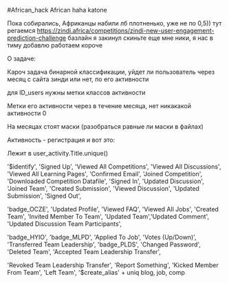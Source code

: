 #African_hack
African haha katone

Пока собирались, Африканцы набили лб плотненько, уже не по 0,5)) тут регаемся https://zindi.africa/competitions/zindi-new-user-engagement-prediction-challenge базлайн я закинул скиньте еще мне ники, я нас в тиму добавлю работаем короче

О задаче:

Кароч задача бинарной классификации, уйдет ли пользователь через месяц с сайта зинди или нет, по его активности

для ID_users нужны метки классов активности

Метки его активности через в течение месяца, нет никакакой активности 0

На месяцах стоят маски (разобраться равные ли маски в файлах)

Активность - регистрация и вот это:

Лежит в user_activity.Title.unique()

'$identify', 'Signed Up', 'Viewed All Competitions', 'Viewed All Discussions', 'Viewed All Learning Pages', 'Confirmed Email', 'Joined Competition', 'Downloaded Competition Datafile', 'Signed In', 'Updated Discussion', 'Joined Team', 'Created Submission', 'Viewed Discussion', 'Updated Submission', 'Signed Out',

'badge_OCZE', 'Updated Profile', 'Viewed FAQ', 'Viewed All Jobs', 'Created Team', 'Invited Member To Team', 'Updated Team','Updated Comment', 'Updated Discussion Team Participants',

'badge_HYIO', 'badge_MLPD', 'Applied To Job', 'Votes (Up/Down)', 'Transferred Team Leadership', 'badge_PLDS', 'Changed Password', 'Deleted Team', 'Accepted Team Leadership Transfer',

'Revoked Team Leadership Transfer', 'Report Something', 'Kicked Member From Team', 'Left Team', '$create_alias' + uniq blog, job, comp
